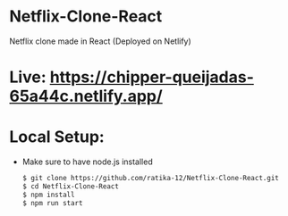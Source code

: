 # Netflix-Clone-React
Netflix clone made in React (Deployed on Netlify)

# Live: https://chipper-queijadas-65a44c.netlify.app/

# Local Setup:

- Make sure to have node.js installed

  ```bash
  $ git clone https://github.com/ratika-12/Netflix-Clone-React.git
  $ cd Netflix-Clone-React
  $ npm install
  $ npm run start
  ```
